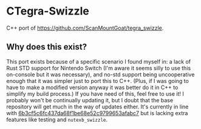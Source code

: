 # CTegra-Swizzle
C++ port of https://github.com/ScanMountGoat/tegra_swizzle.

## Why does this exist?
This port exists because of a specific scenario I found myself in: a lack of Rust STD support for Nintendo Switch (I'm aware it seems silly to use this on-console but it was necessary), and no-std support being uncooperative enough that it was simpler just to port this to C++. (Plus, if I was going to have to make a modified version anyway it was better do it in C++ to simplify my build process.)
If you have need of this, feel free to use it! I probably won't be continually updating it, but I doubt that the base repository will get much in the way of updates either. It's currently in line with [6b3cf5c6fc437da68f1be68e52c9799653afabc7](https://github.com/ScanMountGoat/tegra_swizzle/commit/6b3cf5c6fc437da68f1be68e52c9799653afabc7) but is lacking extra features like testing and `nutexb_swizzle`.
